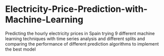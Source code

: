 # Electricity-Price-Prediction-with-Machine-Learning
Predicting the hourly electricity prices in Spain trying 9 different machine learning techniques with time series analysis and different splits and comparing the performance of different prediction algorithms to implement the best model
